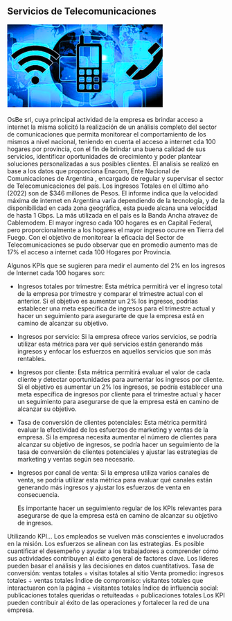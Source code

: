 ## Servicios de Telecomunicaciones

![logo](https://github.com/Bearodriguez2022/Telecomunicaciones_powerBI/blob/main/Captura%20de%20pantalla%20(12).png) 



  OsBe srl, cuya principal actividad de la empresa es brindar acceso a internet la misma solicitó la realización de un análisis completo del sector de comunicaciones que permita monitorear el comportamiento de los mismos a nivel nacional, teniendo en cuenta el acceso a internet cda 100 hogares por provincia, con el fin de brindar una buena calidad de sus servicios, identificar oportunidades de crecimiento y poder plantear soluciones personalizadas a sus posibles clientes.
  El analisis se realizó en base a los datos que proporciona Enacom, Ente Nacional de Comunicaciones de Argentina , encargado de regular y supervisar el sector de Telecomunicaciones del país. 
		Los ingresos Totales en el último año (2022) son de  $346 millones de Pesos. El informe indica que la velocidad máxima de internet en Argentina varía dependiendo de la tecnología, y de la disponibilidad en cada zona geográfica, esta puede alcana una velocidad de hasta 1 Gbps. La más utilizada en el país es la Banda Ancha atravez de Cablemodem. El mayor ingreso cada 100 hogares es en Capital Federal, pero proporcionalmente a los hogares el mayor ingreso ocurre en Tierra del Fuego. 
  Con el objetivo de monitorear la eficacia del Sector de Telecomunicaciones  se pudo observar que en promedio aumento mas de 17% el acceso a internet cada 100 Hogares por Provincia. 
  
  Algunos KPIs que se sugieren  para medir el aumento del 2% en los ingresos de Internet cada 100 hogares son:

* Ingresos totales por trimestre: Esta métrica permitirá ver el ingreso total de la empresa por trimestre y comparar el trimestre actual con el anterior. Si el objetivo es aumentar un 2% los ingresos, podrías establecer una meta específica de ingresos para el trimestre actual y hacer un seguimiento para asegurarte de que la empresa está en camino de alcanzar su objetivo.

* Ingresos por servicio: Si la empresa ofrece varios servicios, se podría utilizar esta métrica para ver qué servicios están generando más ingresos y enfocar los esfuerzos en aquellos servicios que son más rentables.

* Ingresos por cliente: Esta métrica permitirá evaluar el valor de cada cliente y detectar oportunidades para aumentar los ingresos por cliente. Si el objetivo es aumentar un 2% los ingresos, se podría establecer una meta específica de ingresos por cliente para el trimestre actual y hacer un seguimiento para asegurarse de que la empresa está en camino de alcanzar su objetivo.

* Tasa de conversión de clientes potenciales: Esta métrica permitirá evaluar la efectividad de los esfuerzos de marketing y ventas de la empresa. Si la empresa necesita aumentar el número de clientes para alcanzar su objetivo de ingresos, se podría hacer un seguimiento de la tasa de conversión de clientes potenciales y ajustar las estrategias de marketing y ventas según sea necesario.

* Ingresos por canal de venta: Si la empresa utiliza varios canales de venta, se podría utilizar esta métrica para evaluar qué canales están generando más ingresos y ajustar los esfuerzos de venta en consecuencia.
	

	Es importante hacer un seguimiento regular de los KPIs relevantes para asegurarse de que la empresa está en camino de alcanzar su objetivo de ingresos.



 




Utilizando KPI…
Los empleados se vuelven más conscientes e involucrados en la misión.
Los esfuerzos se alinean con las estrategias.
Es posible cuantificar el desempeño y ayudar a los trabajadores a comprender cómo sus actividades contribuyen al éxito general de factores clave.
Los líderes pueden basar el análisis y las decisiones en datos cuantitativos.
Tasa de conversión: ventas totales ÷ visitas totales al sitio
Venta promedio: ingresos totales ÷ ventas totales
Índice de compromiso: visitantes totales que interactuaron con la página ÷ visitantes totales
Índice de influencia social: publicaciones totales queridas o retuiteadas ÷ publicaciones totales
 Los KPI pueden contribuir al éxito de las operaciones y fortalecer la red de una empresa.
